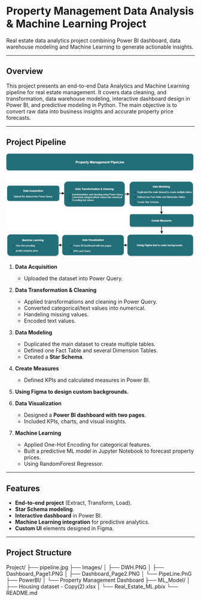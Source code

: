 # Property Management Data Analysis & Machine Learning Project
Real estate data analytics project combining Power BI dashboard, data warehouse modeling and Machine Learning to generate actionable insights.

---

## Overview
This project presents an end-to-end Data Analytics and Machine Learning pipeline for real estate management. It covers data cleaning, and transformation, data warehouse modeling, interactive dashboard design in Power BI, and predictive modeling in Python. The main objective is to convert raw data into business insights and accurate property price forecasts.

---

## Project Pipeline
![PipeLine](Images/PipeLine.png)

1. **Data Acquisition**
   - Uploaded the dataset into Power Query.

2. **Data Transformation & Cleaning**
   - Applied transformations and cleaning in Power Query.
   - Converted categorical/text values into numerical.
   - Handeling missing values.
   - Encoded text values.

3. **Data Modeling**
   - Duplicated the main dataset to create multiple tables.
   - Defined one Fact Table and several Dimension Tables.
   - Created a **Star Schema**.

4. **Create Measures**
   - Defined KPIs and calculated measures in Power BI.


5. **Using Figma to design custom backgrounds.**


6. **Data Visualization**
   - Designed a **Power BI dashboard with two pages**.
   - Included KPIs, charts, and visual insights.

7. **Machine Learning**
   - Applied One-Hot Encoding for categorical features.
   - Built a predictive ML model in Jupyter Notebook to forecast property prices.
   - Using RandomForest Regressor.

---

## Features
- **End-to-end project** (Extract, Transform, Load).
- **Star Schema modeling**.
- **Interactive dashboard** in Power BI.
- **Machine Learning integration** for predictive analytics.
- **Custom UI** elements designed in Figma.

---

## Project Structure

Project/
├── pipeline.jpg
├── Images/
│   ├── DWH.PNG
│   ├── Dashboard_Page1.PNG
│   ├── Dashboard_Page2.PNG
│   └── PipeLine.PnG
├── PowerBI/
│   └── Property Management Dashboard
├── ML_Model/
│   ├── Housing dataset - Copy(2).xlsx 
│   └── Real_Estate_ML.pbix
└── README.md
